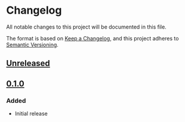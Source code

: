# Changelog

All notable changes to this project will be documented in this file.

The format is based on [Keep a Changelog](https://keepachangelog.com/en/1.0.0/),
and this project adheres to [Semantic Versioning](https://semver.org/spec/v2.0.0.html).

## [Unreleased]

## [0.1.0]

### Added

- Initial release

[Unreleased]: https://github.com/MetaMask/metamask-connect-monorepo/compare/@metamask/analytics@0.1.0...HEAD
[0.1.0]: https://github.com/MetaMask/metamask-connect-monorepo/releases/tag/@metamask/analytics@0.1.0

